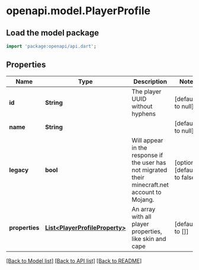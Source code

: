 # openapi.model.PlayerProfile

## Load the model package
```dart
import 'package:openapi/api.dart';
```

## Properties
Name | Type | Description | Notes
------------ | ------------- | ------------- | -------------
**id** | **String** | The player UUID without hyphens | [default to null]
**name** | **String** |  | [default to null]
**legacy** | **bool** | Will appear in the response if the user has not migrated their minecraft.net account to Mojang. | [optional] [default to false]
**properties** | [**List&lt;PlayerProfileProperty&gt;**](PlayerProfileProperty.md) | An array with all player properties, like skin and cape | [default to []]

[[Back to Model list]](../README.md#documentation-for-models) [[Back to API list]](../README.md#documentation-for-api-endpoints) [[Back to README]](../README.md)



